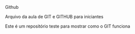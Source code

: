 Github

Arquivo da aula de GIT e GITHUB para iniciantes

Este é um repositório teste para mostrar como o GIT funciona